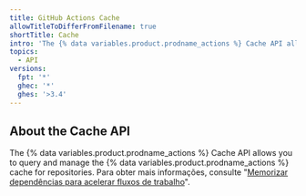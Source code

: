 ```yaml
---
title: GitHub Actions Cache
allowTitleToDifferFromFilename: true
shortTitle: Cache
intro: 'The {% data variables.product.prodname_actions %} Cache API allows you to query and manage the {% data variables.product.prodname_actions %} cache for repositories.'
topics:
  - API
versions:
  fpt: '*'
  ghec: '*'
  ghes: '>3.4'
---
```


## About the Cache API

The {% data variables.product.prodname_actions %} Cache API allows you to query and manage the {% data variables.product.prodname_actions %} cache for repositories. Para obter mais informações, consulte "[Memorizar dependências para acelerar fluxos de trabalho](/actions/advanced-guides/caching-dependencies-to-speed-up-workflows#usage-limits-and-eviction-policy)".
